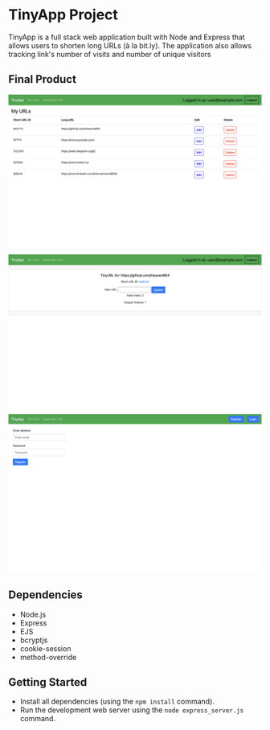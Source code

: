 # TinyApp Project

TinyApp is a full stack web application built with Node and Express that allows users to shorten long URLs (à la bit.ly).
The application also allows tracking link's number of visits and number of unique visitors

## Final Product

![Screenshot of URLs page](https://github.com/Heaven664/tinyapp/blob/main/docs/main-page.png?raw=true)
![Screenshot of url edit page](https://github.com/Heaven664/tinyapp/blob/main/docs/url-edit.png?raw=true)
![Screenshot of register page](https://github.com/Heaven664/tinyapp/blob/main/docs/register.png?raw=true)

## Dependencies

- Node.js
- Express
- EJS
- bcryptjs
- cookie-session
- method-override

## Getting Started

- Install all dependencies (using the `npm install` command).
- Run the development web server using the `node express_server.js` command.